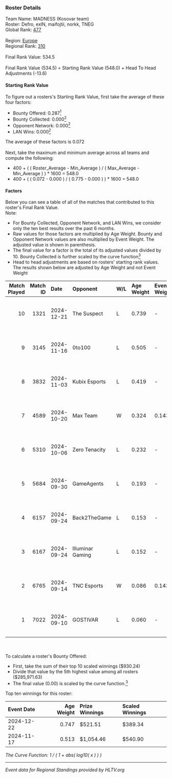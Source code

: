 ### Roster Details<br />
Team Name: MADNESS (Kosovar team)<br />
Roster: Defro, exIN, maifojtii, norkk, TNEG<br />
Global Rank: [477](../../standings_global_2025_02_28.md)<br />
<br />
Region: [Europe]( ../../standings_europe_2025_02_28.md)<br />
Regional Rank: [310]( ../../standings_europe_2025_02_28.md)<br />
<br />
Final Rank Value:  534.5<br />
<br />
Final Rank Value (534.5) = Starting Rank Value (548.0) + Head To Head Adjustments (-13.6)<br />

#### Starting Rank Value<br />
To figure out a rosters's Starting Rank Value, first take the average of these four factors:<br />
- Bounty Offered: 0.287[<sup>1</sup>](#table2)
- Bounty Collected: 0.000[<sup>2</sup>](#table1)
- Opponent Network: 0.000[<sup>2</sup>](#table1)
- LAN Wins: 0.000[<sup>2</sup>](#table1)

The average of these factors is 0.072<br />
<br />
Next, take the maximum and minimum average across all teams and compute the following:<br />
- 400 + ( ( Roster_Average - Min_Average ) / ( Max_Average - Min_Average ) ) * 1600 = 548.0
- 400 + ( ( 0.072 - 0.000 ) / ( 0.775 - 0.000 ) ) * 1600 = 548.0


#### Factors<br />
Below you can see a table of all of the matches that contributed to this roster's Final Rank Value.<br />
Note:<br />

- For Bounty Collected, Opponent Network, and LAN Wins, we consider only the ten best results over the past 6 months.
- Raw values for those factors are multiplied by Age Weight. Bounty and Opponent Network values are also multiplied by Event Weight. The adjusted value is shown in parenthesis.
- The final value for a factor is the total of its adjusted values divided by 10. Bounty Collected is further scaled by the curve function[<sup>3</sup>](#curveFunction)
- Head to head adjustments are based on rosters' starting rank values. The results shown below are adjusted by Age Weight and not Event Weight
<span id="table1"></span><br />


| Match Played | Match ID | Date       | Opponent         | W/L | Age Weight | Event Weight | Bounty Collected | Opponent Network | LAN Wins  | H2H Adj. | Roster                               |
| -: | -: | :- | :- | :- | :- | :- | :- | :- | :- | -: | :- |
|           10 |     1321 | 2024-12-21 | The Suspect      | L   | 0.739      | -            | -                | -                | -         |    -6.66 | Defro, exIN, maifojtii, norkk, TNEG  |
|            9 |     3145 | 2024-11-16 | 0to100           | L   | 0.505      | -            | -                | -                | -         |    -4.50 | Defro, norkk, shuajbzz, TNEG, xonn1k |
|            8 |     3832 | 2024-11-03 | Kubix Esports    | L   | 0.419      | -            | -                | -                | -         |    -1.34 | Defro, norkk, shuajbzz, TNEG, xonn1k |
|            7 |     4589 | 2024-10-20 | Max Team         | W   | 0.324      | 0.143        | 0.000 (0.000)    | 0.000 (0.000)    | 0 (0.000) |     3.14 | Defro, norkk, shuajbzz, TNEG, xonn1k |
|            6 |     5310 | 2024-10-06 | Zero Tenacity    | L   | 0.232      | -            | -                | -                | -         |    -0.96 | Defro, norkk, shuajbzz, TNEG, xonn1k |
|            5 |     5684 | 2024-09-30 | GameAgents       | L   | 0.193      | -            | -                | -                | -         |    -1.31 | Defro, norkk, shuajbzz, TNEG, xonn1k |
|            4 |     6157 | 2024-09-24 | Back2TheGame     | L   | 0.153      | -            | -                | -                | -         |    -1.14 | Defro, norkk, shuajbzz, TNEG, xonn1k |
|            3 |     6167 | 2024-09-24 | Illuminar Gaming | L   | 0.152      | -            | -                | -                | -         |    -0.60 | Defro, norkk, shuajbzz, TNEG, xonn1k |
|            2 |     6765 | 2024-09-14 | TNC Esports      | W   | 0.086      | 0.143        | 0.000 (0.000)    | 0.000 (0.000)    | 0 (0.000) |     0.83 | Defro, norkk, shuajbzz, TNEG, xonn1k |
|            1 |     7022 | 2024-09-10 | GOSTIVAR         | L   | 0.060      | -            | -                | -                | -         |    -1.07 | Defro, norkk, shuajbzz, TNEG, xonn1k |

<br />
<span id="table2"></span><br />
To calculate a roster's Bounty Offered:<br />

- First, take the sum of their top 10 scaled winnings ($930.24)
- Divide that value by the 5th highest value among all rosters ($285,971.63)
- The final value (0.00) is scaled by the curve function.[<sup>3</sup>](#curveFunction)

Top ten winnings for this roster:<br />

| Event Date | Age Weight | Prize Winnings | Scaled Winnings |
| :- | -: | :- | :- |
| 2024-12-22 |      0.747 | $521.51        | $389.34         |
| 2024-11-17 |      0.513 | $1,054.46      | $540.90         |


<span id="curveFunction"></span>_The Curve Function: 1 / ( 1 + abs( log10( x ) ) )_<br />

---
_Event data for Regional Standings provided by HLTV.org_<br />
